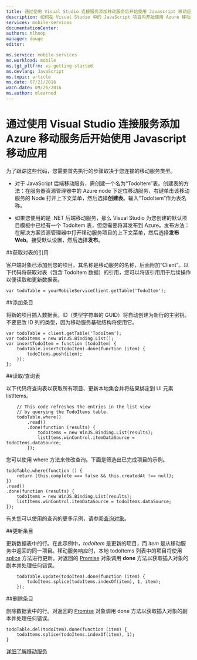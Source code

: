 ```yaml
---
title: 通过使用 Visual Studio 连接服务添加移动服务后开始使用 Javascript 移动应用 | Microsoft Azure
description: 如何在 Visual Studio 中的 JavaScript 项目内开始使用 Azure 移动服务
services: mobile-services
documentationCenter: 
authors: mlhoop
manager: douge
editor: 

ms.service: mobile-services
ms.workload: mobile
ms.tgt_pltfrm: vs-getting-started
ms.devlang: JavaScript
ms.topic: article
ms.date: 07/21/2016
wacn.date: 09/26/2016
ms.author: mlearned
---
```


# 通过使用 Visual Studio 连接服务添加 Azure 移动服务后开始使用 Javascript 移动应用

为了跟踪这些代码，您需要首先执行的步骤取决于您连接的移动服务类型。

 - 对于 JavaScript 后端移动服务，需创建一个名为“TodoItem”表。创建表的方法：在服务器资源管理器中的 Azure node 下定位移动服务，右键单击该移动服务的 Node 打开上下文菜单，然后选择**创建表**。输入“TodoItem”作为表名称。

 - 如果您使用的是 .NET 后端移动服务，那么 Visual Studio 为您创建的默认项目模板中已经有一个 TodoItem 表，但您需要将其发布到 Azure。发布方法：在解决方案资源管理器中打开移动服务项目的上下文菜单，然后选择**发布 Web**。接受默认设置，然后选择**发布**。

##获取对表的引用

客户端对象已添加到您的项目。其名称是移动服务的名称，后面附加“Client”。以下代码将获取对表（包含 TodoItem 数据）的引用，您可以将该引用用于后续操作以便读取和更新数据表。

	var todoTable = yourMobileServiceClient.getTable('TodoItem');

##添加条目 

将新的项目插入数据表。ID（类型字符串的 GUID）将自动创建为新行的主密钥。不要更改 ID 列的类型，因为移动服务基础结构将使用它。

    var todoTable = client.getTable('TodoItem');
    var todoItems = new WinJS.Binding.List();
    var insertTodoItem = function (todoItem) {
        todoTable.insert(todoItem).done(function (item) {
            todoItems.push(item);
        });
    };

##读取/查询表

以下代码将查询表以获取所有项目、更新本地集合并将结果绑定到 UI 元素 listItems。

        // This code refreshes the entries in the list view 
        // by querying the TodoItems table.
        todoTable.where()
            .read()
            .done(function (results) {
                todoItems = new WinJS.Binding.List(results);
                listItems.winControl.itemDataSource = todoItems.dataSource;
            });

您可以使用 where 方法来修改查询。下面是筛选出已完成项目的示例。

    todoTable.where(function () {
        return (this.complete === false && this.createdAt !== null);
    })
    .read()
    .done(function (results) {
        todoItems = new WinJS.Binding.List(results);
        listItems.winControl.itemDataSource = todoItems.dataSource;
    });

有关您可以使用的查询的更多示例，请参阅[查询对象](http://msdn.microsoft.com/zh-cn/library/azure/jj613353.aspx)。

##更新条目

更新数据表中的行。在此示例中，*todoItem* 是更新的项目，而 *item* 是从移动服务中返回的同一项目。移动服务响应时，本地 todoItems 列表中的项目将使用 [splice](http://msdn.microsoft.com/zh-cn/library/windows/apps/Hh700810.aspx) 方法进行更新。对返回的 [Promise](https://msdn.microsoft.com/zh-cn/library/dn802826.aspx) 对象调用  **done** 方法以获取插入对象的副本并处理任何错误。

        todoTable.update(todoItem).done(function (item) {
            todoItems.splice(todoItems.indexOf(item), 1, item);
        });

##删除条目

删除数据表中的行。对返回的 [Promise](https://msdn.microsoft.com/zh-cn/library/dn802826.aspx) 对象调用 done 方法以获取插入对象的副本并处理任何错误。

	todoTable.del(todoItem).done(function (item) {
	    todoItems.splice(todoItems.indexOf(item), 1);
    }

[详细了解移动服务](./index.md/)

<!---HONumber=Mooncake_0215_2016-->